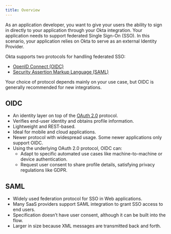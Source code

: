 ```yaml
---
title: Overview
---
```

As an application developer, you want to give your users the ability to sign in directly to your application through your Okta integration. Your application needs to support federated Single Sign-On (SSO). In this scenario, your application relies on Okta to serve as an external Identity Provider.

Okta supports two protocols for handling federated SSO:

* [OpenID Connect (OIDC)](/docs/concepts/auth-overview/#openid-connect)
* [Security Assertion Markup Language (SAML)](/docs/concepts/saml/)

Your choice of protocol depends mainly on your use case, but OIDC is generally recommended for new integrations.

## OIDC

* An identity layer on top of the [OAuth 2.0](https://oauth.net/2/) protocol.
* Verifies end-user identity and obtains profile information.
* Lightweight and REST-based.
* Ideal for mobile and cloud applications.
* Newer protocol with widespread usage. Some newer applications only support OIDC.
* Using the underlying OAuth 2.0 protocol, OIDC can:
  * Adapt to specific automated use cases like machine-to-machine or device authentication.
  * Request user consent to share profile details, satisfying privacy regulations like GDPR.

## SAML

* Widely used federation protocol for SSO in Web applications.
* Many SaaS providers support SAML integration to grant SSO access to end users.
* Specification doesn’t have user consent, although it can be built into the flow.
* Larger in size because XML messages are transmitted back and forth.

<NextSectionLink/>
